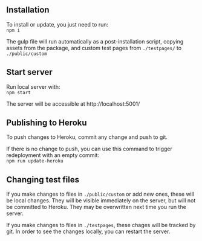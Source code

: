 ## Installation

To install or update, you just need to run:  
`npm i`

The gulp file will run automatically as a post-installation script, copying assets 
from the package, and custom test pages from `./testpages/` to `./public/custom`


## Start server

Run local server with:  
`npm start`

The server will be accessible at http://localhost:5001/


## Publishing to Heroku

To push changes to Heroku, commit any change and push to git. 

If there is no change to push, you can use this command to trigger redeployment 
with an empty commit:  
`npm run update-heroku`


## Changing test files

If you make changes to files in `./public/custom` or add new ones, these will be 
local changes. They will be visible immediately on the server, but will not be 
committed to Heroku. They may be overwritten next time you run the server.

If you make changes to files in `./testpages`, these chages will be tracked 
by git. In order to see the changes locally, you can restart the server.
